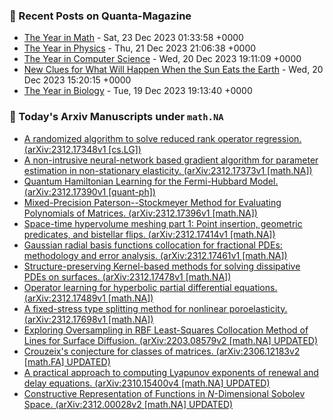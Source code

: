 ### 📝 Recent Posts on Quanta-Magazine
<!-- quanta starts -->
* <a href="https://www.quantamagazine.org/the-biggest-discoveries-in-math-in-2023-20231222/">The Year in Math</a> - Sat, 23 Dec 2023 01:33:58 +0000
* <a href="https://www.quantamagazine.org/the-biggest-discoveries-in-physics-in-2023-20231221/">The Year in Physics</a> - Thu, 21 Dec 2023 21:06:38 +0000
* <a href="https://www.quantamagazine.org/the-biggest-discoveries-in-computer-science-in-2023-20231220/">The Year in Computer Science</a> - Wed, 20 Dec 2023 19:11:09 +0000
* <a href="https://www.quantamagazine.org/new-clues-for-what-will-happen-when-the-sun-eats-the-earth-20231220/">New Clues for What Will Happen When the Sun Eats the Earth</a> - Wed, 20 Dec 2023 15:20:15 +0000
* <a href="https://www.quantamagazine.org/the-biggest-discoveries-in-biology-in-2023-20231219/">The Year in Biology</a> - Tue, 19 Dec 2023 19:13:40 +0000
<!-- quanta ends -->
### 📝 Today's Arxiv Manuscripts under ``math.NA``
<!-- arxiv-math-na starts -->
* <a href="http://arxiv.org/abs/2312.17348">A randomized algorithm to solve reduced rank operator regression. (arXiv:2312.17348v1 [cs.LG])</a>
* <a href="http://arxiv.org/abs/2312.17373">A non-intrusive neural-network based gradient algorithm for parameter estimation in non-stationary elasticity. (arXiv:2312.17373v1 [math.NA])</a>
* <a href="http://arxiv.org/abs/2312.17390">Quantum Hamiltonian Learning for the Fermi-Hubbard Model. (arXiv:2312.17390v1 [quant-ph])</a>
* <a href="http://arxiv.org/abs/2312.17396">Mixed-Precision Paterson--Stockmeyer Method for Evaluating Polynomials of Matrices. (arXiv:2312.17396v1 [math.NA])</a>
* <a href="http://arxiv.org/abs/2312.17414">Space-time hypervolume meshing part 1: Point insertion, geometric predicates, and bistellar flips. (arXiv:2312.17414v1 [math.NA])</a>
* <a href="http://arxiv.org/abs/2312.17461">Gaussian radial basis functions collocation for fractional PDEs: methodology and error analysis. (arXiv:2312.17461v1 [math.NA])</a>
* <a href="http://arxiv.org/abs/2312.17478">Structure-preserving Kernel-based methods for solving dissipative PDEs on surfaces. (arXiv:2312.17478v1 [math.NA])</a>
* <a href="http://arxiv.org/abs/2312.17489">Operator learning for hyperbolic partial differential equations. (arXiv:2312.17489v1 [math.NA])</a>
* <a href="http://arxiv.org/abs/2312.17698">A fixed-stress type splitting method for nonlinear poroelasticity. (arXiv:2312.17698v1 [math.NA])</a>
* <a href="http://arxiv.org/abs/2203.08579">Exploring Oversampling in RBF Least-Squares Collocation Method of Lines for Surface Diffusion. (arXiv:2203.08579v2 [math.NA] UPDATED)</a>
* <a href="http://arxiv.org/abs/2306.12183">Crouzeix's conjecture for classes of matrices. (arXiv:2306.12183v2 [math.FA] UPDATED)</a>
* <a href="http://arxiv.org/abs/2310.15400">A practical approach to computing Lyapunov exponents of renewal and delay equations. (arXiv:2310.15400v4 [math.NA] UPDATED)</a>
* <a href="http://arxiv.org/abs/2312.00028">Constructive Representation of Functions in $N$-Dimensional Sobolev Space. (arXiv:2312.00028v2 [math.NA] UPDATED)</a>
<!-- arxiv-math-na ends -->
